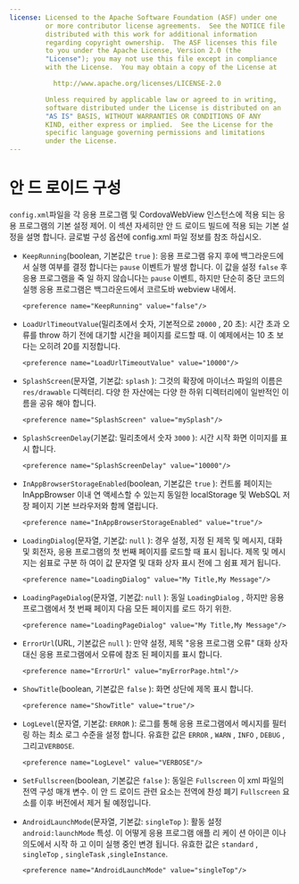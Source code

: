```yaml
---
license: Licensed to the Apache Software Foundation (ASF) under one
         or more contributor license agreements.  See the NOTICE file
         distributed with this work for additional information
         regarding copyright ownership.  The ASF licenses this file
         to you under the Apache License, Version 2.0 (the
         "License"); you may not use this file except in compliance
         with the License.  You may obtain a copy of the License at

           http://www.apache.org/licenses/LICENSE-2.0

         Unless required by applicable law or agreed to in writing,
         software distributed under the License is distributed on an
         "AS IS" BASIS, WITHOUT WARRANTIES OR CONDITIONS OF ANY
         KIND, either express or implied.  See the License for the
         specific language governing permissions and limitations
         under the License.
---
```


# 안 드 로이드 구성

`config.xml`파일을 각 응용 프로그램 및 CordovaWebView 인스턴스에 적용 되는 응용 프로그램의 기본 설정 제어. 이 섹션 자세히만 안 드 로이드 빌드에 적용 되는 기본 설정을 설명 합니다. 글로벌 구성 옵션에 config.xml 파일 정보를 참조 하십시오.

*   `KeepRunning`(boolean, 기본값은 `true` ): 응용 프로그램 유지 후에 백그라운드에서 실행 여부를 결정 합니다는 `pause` 이벤트가 발생 합니다. 이 값을 설정 `false` 후 응용 프로그램을 죽 일 하지 않습니다는 `pause` 이벤트, 하지만 단순히 중단 코드의 실행 응용 프로그램은 백그라운드에서 코르도바 webview 내에서.
    
        <preference name="KeepRunning" value="false"/>
        

*   `LoadUrlTimeoutValue`(밀리초에서 숫자, 기본적으로 `20000` , 20 초): 시간 초과 오류를 throw 하기 전에 대기할 시간을 페이지를 로드할 때. 이 예제에서는 10 초 보다는 오히려 20를 지정합니다.
    
        <preference name="LoadUrlTimeoutValue" value="10000"/>
        

*   `SplashScreen`(문자열, 기본값: `splash` ): 그것의 확장에 마이너스 파일의 이름은 `res/drawable` 디렉터리. 다양 한 자산에는 다양 한 하위 디렉터리에이 일반적인 이름을 공유 해야 합니다.
    
        <preference name="SplashScreen" value="mySplash"/>
        

*   `SplashScreenDelay`(기본값: 밀리초에서 숫자 `3000` ): 시간 시작 화면 이미지를 표시 합니다.
    
        <preference name="SplashScreenDelay" value="10000"/>
        

*   `InAppBrowserStorageEnabled`(boolean, 기본값은 `true` ): 컨트롤 페이지는 InAppBrowser 이내 연 액세스할 수 있는지 동일한 localStorage 및 WebSQL 저장 페이지 기본 브라우저와 함께 열립니다.
    
        <preference name="InAppBrowserStorageEnabled" value="true"/>
        

*   `LoadingDialog`(문자열, 기본값: `null` ): 경우 설정, 지정 된 제목 및 메시지, 대화 및 회전자, 응용 프로그램의 첫 번째 페이지를 로드할 때 표시 됩니다. 제목 및 메시지는 쉼표로 구분 하 여이 값 문자열 및 대화 상자 표시 전에 그 쉼표 제거 됩니다.
    
        <preference name="LoadingDialog" value="My Title,My Message"/>
        

*   `LoadingPageDialog`(문자열, 기본값: `null` ): 동일 `LoadingDialog` , 하지만 응용 프로그램에서 첫 번째 페이지 다음 모든 페이지를 로드 하기 위한.
    
        <preference name="LoadingPageDialog" value="My Title,My Message"/>
        

*   `ErrorUrl`(URL, 기본값은 `null` ): 만약 설정, 제목 "응용 프로그램 오류" 대화 상자 대신 응용 프로그램에서 오류에 참조 된 페이지를 표시 합니다.
    
        <preference name="ErrorUrl" value="myErrorPage.html"/>
        

*   `ShowTitle`(boolean, 기본값은 `false` ): 화면 상단에 제목 표시 합니다.
    
        <preference name="ShowTitle" value="true"/>
        

*   `LogLevel`(문자열, 기본값: `ERROR` ): 로그를 통해 응용 프로그램에서 메시지를 필터링 하는 최소 로그 수준을 설정 합니다. 유효한 값은 `ERROR` , `WARN` , `INFO` , `DEBUG` , 그리고`VERBOSE`.
    
        <preference name="LogLevel" value="VERBOSE"/>
        

*   `SetFullscreen`(boolean, 기본값은 `false` ): 동일은 `Fullscreen` 이 xml 파일의 전역 구성 매개 변수. 이 안 드 로이드 관련 요소는 전역에 찬성 폐기 `Fullscreen` 요소를 이후 버전에서 제거 될 예정입니다.

*   `AndroidLaunchMode`(문자열, 기본값: `singleTop` ): 활동 설정 `android:launchMode` 특성. 이 어떻게 응용 프로그램 애플 리 케이 션 아이콘 이나 의도에서 시작 하 고 이미 실행 중인 변경 됩니다. 유효한 값은 `standard` , `singleTop` , `singleTask` ,`singleInstance`.
    
        <preference name="AndroidLaunchMode" value="singleTop"/>